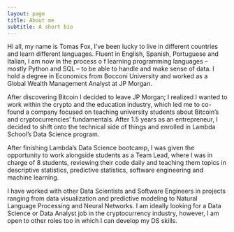 ```yaml
---
layout: page
title: About me
subtitle: A short bio
---
```


Hi all, my name is Tomas Fox, I’ve been lucky to live in different countries and learn different languages. Fluent in English, Spanish, Portuguese and Italian, I am now in the process o	f learning programming languages – mostly Python and SQL – to be able to handle and make sense of data. I hold a degree in Economics from Bocconi University and worked as a Global Wealth Management Analyst at JP Morgan.

After discovering Bitcoin I decided to leave JP Morgan; I realized I wanted to work within the crypto and the education industry, which led me to co-found a company focused on teaching university students about Bitcoin’s and cryptocurrencies’ fundamentals. After 1.5 years as an entrepreneur, I decided to shift onto the technical side of things and enrolled in Lambda School’s Data Science program. 

After finishing Lambda’s Data Science bootcamp, I was given the opportunity to work alongside students as a Team Lead, where I was in charge of 8 students, reviewing their code daily and teaching them topics in descriptive statistics, predictive statistics, software engineering and machine learning.

I have worked with other Data Scientists and Software Engineers in projects ranging from data visualization and predictive modeling to Natural Language Processing and Neural Networks. I am ideally looking for a Data Science or Data Analyst job in the cryptocurrency industry, however, I am open to other roles too in which I can develop my DS skills. 
 
